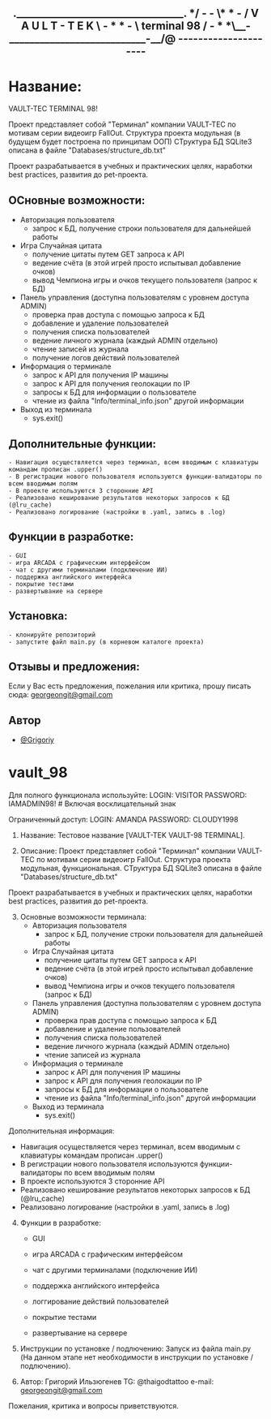 <h2 align="center">
 ._________________________________.
*/  -                           -  \*
*  -   /  V A U L T - T E K  \   -  *
*  -   \     terminal 98     /   -  *
*\__-___________________________-__/@
        ---------------------
</a> 

# Название:

VAULT-TEC TERMINAL 98!

Проект представляет собой "Терминал" компании VAULT-TEC по мотивам серии видеоигр FallOut.
Структура проекта модульная (в будущем будет построена по принципам ООП)
СТруктура БД SQLite3 описана в файле "Databases/structure_db.txt"

Проект разрабатывается в учебных и практических целях, наработки best practices, развития до pet-проекта.


## ОСновные возможности:

 - Авторизация пользователя
     - запрос к БД, получение строки пользователя для дальнейшей работы
 - Игра Случайная цитата
     - получение цитаты путем GET запроса к API
     - ведение счёта (в этой игрей просто испытывал добавление очков)
     - вывод Чемпиона игры и очков текущего пользователя (запрос к БД)
 - Панель управления (доступна пользователям с уровнем доступа ADMIN)
     - проверка прав доступа с помощью запроса к БД
     - добавление и удаление пользователей
     - получения списка пользователей
     - ведение личного журнала (каждый ADMIN отдельно)
     - чтение записей из журнала
     - получение логов действий пользователей
 - Информация о терминале
     - запрос к API для получения IP машины
     - запрос к API для получения геолокации по IP
     - запросы к БД для информации о пользователе
     - чтение из файла "Info/terminal_info.json" другой информации
 - Выход из терминала
     - sys.exit()


## Дополнительные функции:

    - Навигация осуществляется через терминал, всем вводимым с клавиатуры командам прописан .upper()
    - В регистрации нового пользователя используются функции-валидаторы по всем вводимым полям
    - В проекте используются 3 сторонние API
    - Реализовано кеширование результатов некоторых запросов к БД (@lru_cache)
    - Реализовано логирование (настройки в .yaml, запись в .log)


## Функции в разработке:

    - GUI
    - игра ARCADA с графическим интерфейсом
    - чат с другими терминалами (подключение ИИ)
    - поддержка английского интерфейса
    - покрытие тестами
    - развертывание на сервере


## Установка:

    - клонируйте репозиторий
    - запустите файл main.py (в корневом каталоге проекта)
    
## Отзывы и предложения:

Если у Вас есть предложения, пожелания или критика, прошу писать сюда: georgeongit@gmail.com



## Автор

- [@Grigoriy](https://www.github.com/forgitaccaunt)












# vault_98
Для полного функционала используйте:
LOGIN: VISITOR
PASSWORD: IAMADMIN98!   # Включая восклицательный знак

Ограниченный доступ:
LOGIN: AMANDA
PASSWORD: CLOUDY1998


1. Название:
Тестовое название [VAULT-TEK VAULT-98 TERMINAL].


2. Описание:
Проект представляет собой "Терминал" компании VAULT-TEC по мотивам серии видеоигр FallOut.
Структура проекта модульная, функциональная.
СТруктура БД SQLite3 описана в файле "Databases/structure_db.txt"

Проект разрабатывается в учебных и практических целях, наработки best practices, развития до pet-проекта.


3. Основные возможности терминала:
    - Авторизация пользователя
        - запрос к БД, получение строки пользователя для дальнейшей работы
    - Игра Случайная цитата
        - получение цитаты путем GET запроса к API
        - ведение счёта (в этой игрей просто испытывал добавление очков)
        - вывод Чемпиона игры и очков текущего пользователя (запрос к БД)
    - Панель управления (доступна пользователям с уровнем доступа ADMIN)
        - проверка прав доступа с помощью запроса к БД
        - добавление и удаление пользователей
        - получения списка пользователей
        - ведение личного журнала (каждый ADMIN отдельно)
        - чтение записей из журнала
    - Информация о терминале
        - запрос к API для получения IP машины
        - запрос к API для получения геолокации по IP
        - запросы к БД для информации о пользователе
        - чтение из файла "Info/terminal_info.json" другой информации
    - Выход из терминала
        - sys.exit()

Дополнительная информация:
- Навигация осуществляется через терминал, всем вводимым с клавиатуры командам прописан .upper()
- В регистрации нового пользователя используются функции-валидаторы по всем вводимым полям
- В проекте используются 3 сторонние API
- Реализовано кеширование результатов некоторых запросов к БД (@lru_cache)
- Реализовано логирование (настройки в .yaml, запись в .log)


4. Функции в разработке:
    - GUI
    - игра ARCADA с графическим интерфейсом
    - чат с другими терминалами (подключение ИИ)
    - поддержка английского интерфейса

    - логгирование действий пользователей
    - покрытие тестами
    - развертывание на сервере


5. Инструкции по установке / подлючению:
Запуск из файла main.py
(На данном этапе нет необходимости в инструкции по установке / подлючению).


6. Автор:
Григорий Ильзюгенев
TG: @thaigodtattoo
e-mail: georgeongit@gmail.com


Пожелания, критика и вопросы приветствуются.
